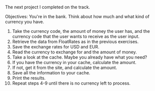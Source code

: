 The next project I completed on the track.

Objectives:
You're in the bank. Think about how much and what kind of currency you have.

1. Take the currency code, the amount of money the user has, and the currency code that the user wants to receive as the user input.
2. Retrieve the data from FloatRates as in the previous exercises.
3. Save the exchange rates for USD and EUR.
4. Read the currency to exchange for and the amount of money.
5. Take a look at the cache. Maybe you already have what you need?
6. If you have the currency in your cache, calculate the amount.
7. If not, get it from the site, and calculate the amount.
8. Save all the information to your cache.
9. Print the results.
10. Repeat steps 4-9 until there is no currency left to process.

